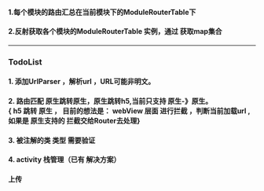 
#### 1.每个模块的路由汇总在当前模块下的ModuleRouterTable下
#### 2.反射获取各个模块的ModuleRouterTable 实例，通过 获取map集合


---

### TodoList
#### 1. 添加UrlParser ，解析url ，URL可能非明文。
#### 2. 路由匹配  原生跳转原生，原生跳转h5,当前只支持 原生-》原生。</br>{  h5 跳转 原生 ， 目前的想法是： webView 层面 进行拦截 ，判断当前加载url , 如果是 原生支持的 拦截交给Router去处理}
#### 3. 被注解的类  类型 需要验证

#### 4. activity 栈管理（已有 解决方案）



#### 上传

